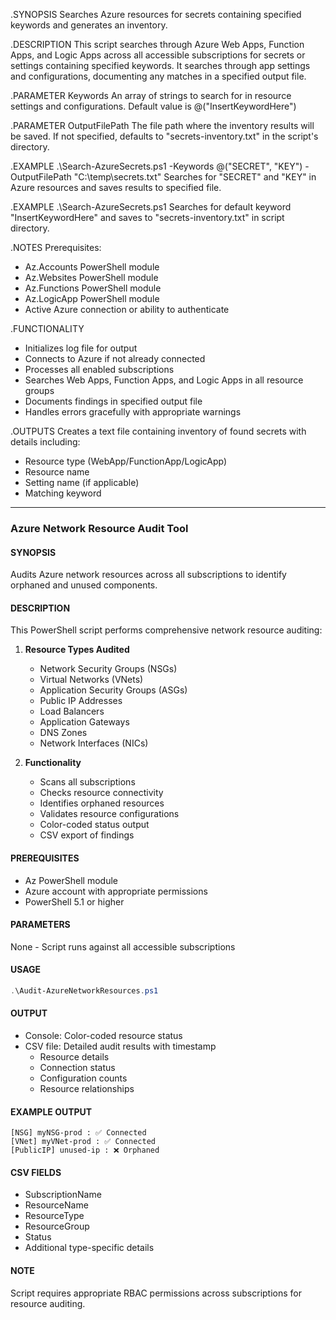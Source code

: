 
.SYNOPSIS
  Searches Azure resources for secrets containing specified keywords and generates an inventory.

.DESCRIPTION
  This script searches through Azure Web Apps, Function Apps, and Logic Apps across all accessible 
  subscriptions for secrets or settings containing specified keywords. It searches through app settings
  and configurations, documenting any matches in a specified output file.

.PARAMETER Keywords
  An array of strings to search for in resource settings and configurations.
  Default value is @("InsertKeywordHere")

.PARAMETER OutputFilePath
  The file path where the inventory results will be saved.
  If not specified, defaults to "secrets-inventory.txt" in the script's directory.

.EXAMPLE
  .\Search-AzureSecrets.ps1 -Keywords @("SECRET", "KEY") -OutputFilePath "C:\temp\secrets.txt"
  Searches for "SECRET" and "KEY" in Azure resources and saves results to specified file.

.EXAMPLE
  .\Search-AzureSecrets.ps1
  Searches for default keyword "InsertKeywordHere" and saves to "secrets-inventory.txt" in script directory.

.NOTES
  Prerequisites:
  - Az.Accounts PowerShell module
  - Az.Websites PowerShell module
  - Az.Functions PowerShell module
  - Az.LogicApp PowerShell module
  - Active Azure connection or ability to authenticate

.FUNCTIONALITY
  - Initializes log file for output
  - Connects to Azure if not already connected
  - Processes all enabled subscriptions
  - Searches Web Apps, Function Apps, and Logic Apps in all resource groups
  - Documents findings in specified output file
  - Handles errors gracefully with appropriate warnings

.OUTPUTS
  Creates a text file containing inventory of found secrets with details including:
  - Resource type (WebApp/FunctionApp/LogicApp)
  - Resource name
  - Setting name (if applicable)
  - Matching keyword

---

### Azure Network Resource Audit Tool

#### SYNOPSIS
Audits Azure network resources across all subscriptions to identify orphaned and unused components.

#### DESCRIPTION
This PowerShell script performs comprehensive network resource auditing:

1. **Resource Types Audited**
   - Network Security Groups (NSGs)
   - Virtual Networks (VNets)
   - Application Security Groups (ASGs)
   - Public IP Addresses
   - Load Balancers
   - Application Gateways
   - DNS Zones
   - Network Interfaces (NICs)

2. **Functionality**
   - Scans all subscriptions
   - Checks resource connectivity
   - Identifies orphaned resources
   - Validates resource configurations
   - Color-coded status output
   - CSV export of findings

#### PREREQUISITES
- Az PowerShell module
- Azure account with appropriate permissions
- PowerShell 5.1 or higher

#### PARAMETERS
None - Script runs against all accessible subscriptions

#### USAGE
```powershell
.\Audit-AzureNetworkResources.ps1
```

#### OUTPUT
- Console: Color-coded resource status
- CSV file: Detailed audit results with timestamp
  - Resource details
  - Connection status
  - Configuration counts
  - Resource relationships

#### EXAMPLE OUTPUT
```
[NSG] myNSG-prod : ✅ Connected
[VNet] myVNet-prod : ✅ Connected
[PublicIP] unused-ip : ❌ Orphaned
```

#### CSV FIELDS
- SubscriptionName
- ResourceName
- ResourceType
- ResourceGroup
- Status
- Additional type-specific details

#### NOTE
Script requires appropriate RBAC permissions across subscriptions for resource auditing.
